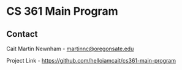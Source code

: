 # CS 361 Main Program

## Contact
Cait Martin Newnham - martinnc@oregonsate.edu

Project Link - https://github.com/helloiamcait/cs361-main-program